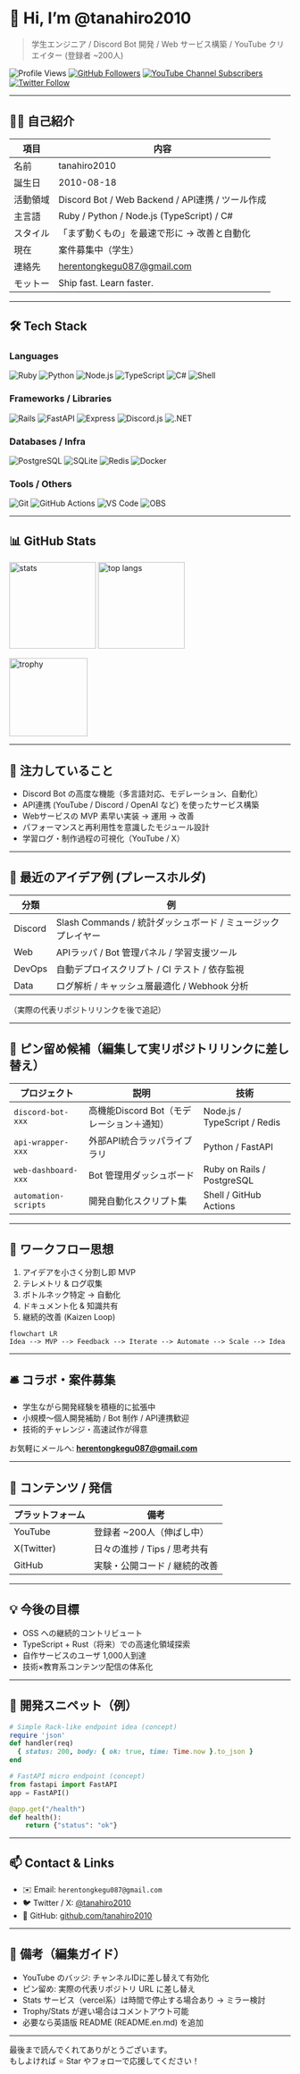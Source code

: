 # 👋 Hi, I’m @tanahiro2010

> 学生エンジニア / Discord Bot 開発 / Web サービス構築 / YouTube クリエイター (登録者 ~200人)

![Profile Views](https://komarev.com/ghpvc/?username=tanahiro2010&style=flat&color=brightgreen)
[![GitHub Followers](https://img.shields.io/github/followers/tanahiro2010?style=flat&label=Followers)](https://github.com/tanahiro2010?tab=followers)
[![YouTube Channel Subscribers](https://img.shields.io/youtube/channel/subscribers/UCxxxxxxxxxxxxxxxx?style=flat&label=YouTube&logo=youtube&color=ff0000)](#) <!-- チャンネルID差し替え -->
[![Twitter Follow](https://img.shields.io/twitter/follow/tanahiro2010?style=flat&logo=twitter)](https://x.com/tanahiro2010)

---

## 🧑‍💻 自己紹介

| 項目 | 内容 |
|------|------|
| 名前 | tanahiro2010 |
| 誕生日 | 2010-08-18 |
| 活動領域 | Discord Bot / Web Backend / API連携 / ツール作成 |
| 主言語 | Ruby / Python / Node.js (TypeScript) / C# |
| スタイル | 「まず動くもの」を最速で形に → 改善と自動化 |
| 現在 | 案件募集中（学生） |
| 連絡先 | herentongkegu087@gmail.com |
| モットー | Ship fast. Learn faster. |

---

## 🛠 Tech Stack

### Languages
![Ruby](https://img.shields.io/badge/Ruby-e0115f?logo=ruby&logoColor=white)
![Python](https://img.shields.io/badge/Python-3776AB?logo=python&logoColor=white)
![Node.js](https://img.shields.io/badge/Node.js-339933?logo=node.js&logoColor=white)
![TypeScript](https://img.shields.io/badge/TypeScript-3178C6?logo=typescript&logoColor=white)
![C#](https://img.shields.io/badge/C%23-239120?logo=c-sharp&logoColor=white)
![Shell](https://img.shields.io/badge/Shell-4EAA25?logo=gnu-bash&logoColor=white)

### Frameworks / Libraries
![Rails](https://img.shields.io/badge/Rails-D30001?logo=rubyonrails&logoColor=white)
![FastAPI](https://img.shields.io/badge/FastAPI-009688?logo=fastapi&logoColor=white)
![Express](https://img.shields.io/badge/Express-000000?logo=express&logoColor=white)
![Discord.js](https://img.shields.io/badge/Discord.js-5865F2?logo=discord&logoColor=white)
![.NET](https://img.shields.io/badge/.NET-512BD4?logo=dotnet&logoColor=white)

### Databases / Infra
![PostgreSQL](https://img.shields.io/badge/PostgreSQL-4169e1?logo=postgresql&logoColor=white)
![SQLite](https://img.shields.io/badge/SQLite-07405E?logo=sqlite&logoColor=white)
![Redis](https://img.shields.io/badge/Redis-DC382D?logo=redis&logoColor=white)
![Docker](https://img.shields.io/badge/Docker-2496ED?logo=docker&logoColor=white)

### Tools / Others
![Git](https://img.shields.io/badge/Git-F05032?logo=git&logoColor=white)
![GitHub Actions](https://img.shields.io/badge/GitHub_Actions-2671E5?logo=githubactions&logoColor=white)
![VS Code](https://img.shields.io/badge/VS%20Code-007ACC?logo=visualstudiocode&logoColor=white)
![OBS](https://img.shields.io/badge/OBS-302E31?logo=obsstudio&logoColor=white)

---

## 📊 GitHub Stats

<p align="left">
  <img height="155" src="https://github-readme-stats.vercel.app/api?username=tanahiro2010&show_icons=true&theme=tokyonight&count_private=true" alt="stats" />
  <img height="155" src="https://github-readme-stats.vercel.app/api/top-langs/?username=tanahiro2010&layout=compact&theme=tokyonight&langs_count=8" alt="top langs" />
</p>

<p align="left">
  <img height="140" src="https://github-profile-trophy.vercel.app/?username=tanahiro2010&theme=onedark&column=6&margin-w=10&margin-h=10" alt="trophy" />
</p>

---

## 🚀 注力していること

- Discord Bot の高度な機能（多言語対応、モデレーション、自動化）
- API連携 (YouTube / Discord / OpenAI など) を使ったサービス構築
- Webサービスの MVP 素早い実装 → 運用 → 改善
- パフォーマンスと再利用性を意識したモジュール設計
- 学習ログ・制作過程の可視化（YouTube / X）

---

## 🧪 最近のアイデア例 (プレースホルダ)

| 分類 | 例 |
|------|----|
| Discord | Slash Commands / 統計ダッシュボード / ミュージックプレイヤー |
| Web | APIラッパ / Bot 管理パネル / 学習支援ツール |
| DevOps | 自動デプロイスクリプト / CI テスト / 依存監視 |
| Data | ログ解析 / キャッシュ層最適化 / Webhook 分析 |

（実際の代表リポジトリリンクを後で追記）

---

## 🧷 ピン留め候補（編集して実リポジトリリンクに差し替え）

| プロジェクト | 説明 | 技術 |
|--------------|------|------|
| `discord-bot-xxx` | 高機能Discord Bot（モデレーション＋通知） | Node.js / TypeScript / Redis |
| `api-wrapper-xxx` | 外部API統合ラッパライブラリ | Python / FastAPI |
| `web-dashboard-xxx` | Bot 管理用ダッシュボード | Ruby on Rails / PostgreSQL |
| `automation-scripts` | 開発自動化スクリプト集 | Shell / GitHub Actions |

---

## 🔄 ワークフロー思想

1. アイデアを小さく分割し即 MVP
2. テレメトリ & ログ収集
3. ボトルネック特定 → 自動化
4. ドキュメント化 & 知識共有
5. 継続的改善 (Kaizen Loop)

```mermaid
flowchart LR
Idea --> MVP --> Feedback --> Iterate --> Automate --> Scale --> Idea
```

---

## 🛎 コラボ・案件募集

- 学生ながら開発経験を積極的に拡張中
- 小規模～個人開発補助 / Bot 制作 / API連携歓迎
- 技術的チャレンジ・高速試作が得意

お気軽にメールへ: **herentongkegu087@gmail.com**

---

## 🎥 コンテンツ / 発信

| プラットフォーム | 備考 |
|------------------|------|
| YouTube | 登録者 ~200人（伸ばし中） |
| X(Twitter) | 日々の進捗 / Tips / 思考共有 |
| GitHub | 実験・公開コード / 継続的改善 |

---

## 💡 今後の目標

- OSS への継続的コントリビュート
- TypeScript + Rust（将来）での高速化領域探索
- 自作サービスのユーザ 1,000人到達
- 技術×教育系コンテンツ配信の体系化

---

## 🧰 開発スニペット（例）

```ruby
# Simple Rack-like endpoint idea (concept)
require 'json'
def handler(req)
  { status: 200, body: { ok: true, time: Time.now }.to_json }
end
```

```python
# FastAPI micro endpoint (concept)
from fastapi import FastAPI
app = FastAPI()

@app.get("/health")
def health():
    return {"status": "ok"}
```

---

## 📫 Contact & Links

- ✉️ Email: `herentongkegu087@gmail.com`
- 🐦 Twitter / X: [@tanahiro2010](https://x.com/tanahiro2010)
- 🧪 GitHub: [github.com/tanahiro2010](https://github.com/tanahiro2010)

---

## 📝 備考（編集ガイド）

- YouTube のバッジ: チャンネルIDに差し替えて有効化
- ピン留め: 実際の代表リポジトリ URL に差し替え
- Stats サービス（vercel系）は時間で停止する場合あり → ミラー検討
- Trophy/Stats が遅い場合はコメントアウト可能
- 必要なら英語版 README (README.en.md) を追加

---

最後まで読んでくれてありがとうございます。  
もしよければ ⭐️ Star やフォローで応援してください！

